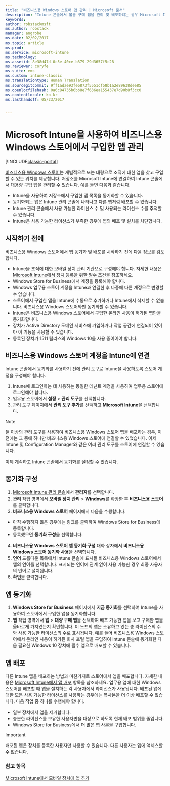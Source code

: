 ```yaml
---
title: "비즈니스용 Windows 스토어 앱 관리 | Microsoft 문서"
description: "Intune 콘솔에서 볼륨 구매 앱을 관리 및 배포하려는 경우 Microsoft Intune을 비즈니스용 Windows 스토어에 연결"
keywords: 
author: robstackmsft
ms.author: robstack
manager: angrobe
ms.date: 02/02/2017
ms.topic: article
ms.prod: 
ms.service: microsoft-intune
ms.technology: 
ms.assetid: 8e38d47d-0c5e-40ce-b379-29d3657f5c28
ms.reviewer: coryfe
ms.suite: ems
ms.custom: intune-classic
ms.translationtype: Human Translation
ms.sourcegitcommit: 9ff1adae93fe6873f5551cf58b1a2e89638dee85
ms.openlocfilehash: 0a6c84735b6bb8e7f636ea155437e7d90b8f3cc0
ms.contentlocale: ko-kr
ms.lasthandoff: 05/23/2017


---
```


# <a name="manage-apps-you-purchased-from-the-windows-store-for-business-with-microsoft-intune"></a>Microsoft Intune을 사용하여 비즈니스용 Windows 스토어에서 구입한 앱 관리

[!INCLUDE[classic-portal](../includes/classic-portal.md)]

[비즈니스용 Windows 스토어](https://www.microsoft.com/business-store)는 개별적으로 또는 대량으로 조직에 대한 앱을 찾고 구입할 수 있는 위치를 제공합니다. 저장소를 Microsoft Intune에 연결하여 Intune 콘솔에서 대용량 구입 앱을 관리할 수 있습니다. 예를 들면 다음과 같습니다.
* Intune을 사용하여 저장소에서 구입한 앱 목록을 동기화할 수 있습니다.
* 동기화되는 앱은 Intune 관리 콘솔에 나타나고 다른 앱처럼 배포할 수 있습니다.
* Intune 관리 콘솔에서 사용 가능한 라이선스 수 및 사용되는 라이선스 수를 추적할 수 있습니다.
* Intune은 사용 가능한 라이선스가 부족한 경우에 앱의 배포 및 설치를 차단합니다.

## <a name="before-you-start"></a>시작하기 전에
비즈니스용 Windows 스토어에서 앱 동기화 및 배포를 시작하기 전에 다음 정보를 검토합니다.
* Intune을 조직에 대한 모바일 장치 관리 기관으로 구성해야 합니다. 자세한 내용은 [Microsoft Intune에서 장치 등록을 위한 필수 조건](prerequisites-for-enrollment.md)을 참조하세요.
* Windows Store for Business에서 계정을 등록해야 합니다.
* Windows 업무용 스토어 계정을 Intune과 연결한 후 나중에 다른 계정으로 변경할 수 없습니다.
* 스토어에서 구입한 앱을 Intune에 수동으로 추가하거나 Intune에서 삭제할 수 없습니다. 비즈니스용 Windows 스토어와만 동기화할 수 있습니다.
* Intune은 비즈니스용 Windows 스토어에서 구입한 온라인 사용이 허가된 앱만을 동기화합니다.
* 장치가 Active Directory 도메인 서비스에 가입하거나 작업 공간에 연결되어 있어야 이 기능을 사용할 수 있습니다.
* 등록된 장치가 1511 릴리스의 Windows 10을 사용 중이어야 합니다.

## <a name="associate-your-windows-store-for-business-account-with-intune"></a>비즈니스용 Windows 스토어 계정을 Intune에 연결
Intune 콘솔에서 동기화를 사용하기 전에 관리 도구로 Intune을 사용하도록 스토어 계정을 구성해야 합니다.
1. Intune에 로그인하는 데 사용하는 동일한 테넌트 계정을 사용하여 업무용 스토어에 로그인해야 합니다.
2. 업무용 스토어에서 **설정** > **관리 도구**를 선택합니다.
3. 관리 도구 페이지에서 **관리 도구 추가**를 선택하고 **Microsoft Intune**을 선택합니다.

> [!NOTE]
> 둘 이상의 관리 도구를 사용하여 비즈니스용 Windows 스토어 앱을 배포하는 경우, 이전에는 그 중에 하나만 비즈니스용 Windows 스토어에 연결할 수 있었습니다. 이제 Intune 및 Configuration Manager와 같은 여러 관리 도구를 스토어에 연결할 수 있습니다.

이제 계속하고 Intune 콘솔에서 동기화를 설정할 수 있습니다.

## <a name="configure-synchronization"></a>동기화 구성

1. [Microsoft Intune 관리 콘솔](https://manage.microsoft.com)에서 **관리자**를 선택합니다.
2. **관리** 작업 영역에서 **모바일 장치 관리**  >  **Windows**를 확장한 후 **비즈니스용 스토어**를 클릭합니다.
3. **비즈니스용 Windows 스토어** 페이지에서 다음을 수행합니다.
 * 아직 수행하지 않은 경우에는 링크를 클릭하여 Windows Store for Business에 등록합니다.
 * 등록했으면 **동기화 구성**을 선택합니다.
4. **비즈니스용 Windows 스토어 앱 동기화 구성** 대화 상자에서 **비즈니스용 Windows 스토어 동기화 사용**을 선택합니다.
5. **언어** 드롭다운 목록에서 Intune 콘솔에 표시될 비즈니스용 Windows 스토어에서 앱의 언어를 선택합니다. 표시되는 언어에 관계 없이 사용 가능한 경우 최종 사용자의 언어로 설치됩니다.
6. **확인**을 클릭합니다.

## <a name="synchronize-apps"></a>앱 동기화

1. **Windows Store for Business** 페이지에서 **지금 동기화**를 선택하여 Intune을 사용하여 스토어에서 구입한 앱을 동기화합니다.
2. **앱** 작업 영역에서 **앱** > **대량 구매 앱**을 선택하여 배포 가능한 앱을 보고 구매한 앱을 올바르게 가져왔는지 확인합니다. 이 노드의 앱은 소유하고 있는 총 라이선스의 수와 사용 가능한 라이선스의 수로 표시됩니다.
예를 들어 비즈니스용 Windows 스토어에서 온라인 사용이 허가된 회사 포털 앱을 구입하여 Intune 콘솔에 동기화한 다음 필요한 Windows 10 장치에 필수 앱으로 배포할 수 있습니다. 


## <a name="deploy-apps"></a>앱 배포

다른 Intune 앱을 배포하는 방법과 마찬가지로 스토어에서 앱을 배포합니다. 자세한 내용은 [Microsoft Intune에서 앱 배포](deploy-apps-in-microsoft-intune.md) 항목을 참조하세요.
업무용 앱에 대한 Windows 스토어를 배포할 때 앱을 설치하는 각 사용자에서 라이선스가 사용됩니다. 배포된 앱에 대한 모든 사용 가능한 라이선스를 사용하는 경우에는 복사본을 더 이상 배포할 수 없습니다. 다음 작업 중 하나를 수행해야 합니다.
* 일부 장치에서 앱을 제거합니다.
* 충분한 라이선스를 보유한 사용자만을 대상으로 하도록 현재 배포 범위를 줄입니다.
* Windows Store for Business에서 더 많은 앱 사본을 구입합니다.

> [!Important]
> 배포된 앱은 장치를 등록한 사용자만 사용할 수 있습니다. 다른 사용자는 앱에 액세스할 수 없습니다.


### <a name="see-also"></a>참고 항목
[Microsoft Intune에서 모바일 장치에 앱 추가](add-apps-for-mobile-devices-in-microsoft-intune.md)

